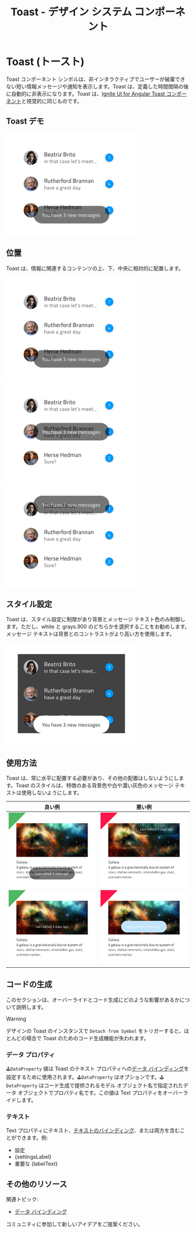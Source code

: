 ﻿---
title: Toast - デザイン システム コンポーネント
_description: Toast コンポーネント シンボルは、非インタラクティブな情報メッセージや通知に使用します。
_keywords: デザイン システム, デザイン システム UX, UI キット, Sketch, Ignite UI for Angular, Sketch to Angular, Angular, Angular デザイン システム, Sketch からコードをエクスポート, Angular 用のデザイン キット, Sketch HTML, Sketch to HTML, Sketch UI キット
_language: ja
---

# Toast (トースト)

Toast コンポーネント シンボルは、非インタラクティブでユーザーが破棄できない短い情報メッセージや通知を表示します。Toast は、定義した時間間隔の後に自動的に非表示になります。Toast は、[Ignite UI for Angular Toast コンポーネント](https://jp.infragistics.com/products/ignite-ui-angular/angular/components/toast.html)と視覚的に同じものです。

## Toast デモ

<img class="responsive-img" src="../images/toast_demo.png" srcset="../images/toast_demo@2x.png 2x" />

## 位置

Toast は、情報に関連するコンテンツの上、下、中央に相対的に配置します。

<img class="responsive-img" src="../images/toast_bottom.png" srcset="../images/toast_bottom@2x.png 2x" />
<img class="responsive-img" src="../images/toast_center.png" srcset="../images/toast_center@2x.png 2x" />
<img class="responsive-img" src="../images/toast_top.png" srcset="../images/toast_top@2x.png 2x" />

## スタイル設定

Toast は、スタイル設定に制限があり背景とメッセージ テキスト色のみ制御します。ただし、white と grays.900 のどちらかを選択することをお勧めします。メッセージ テキストは背景とのコントラストがより高い方を使用します。

<img class="responsive-img" src="../images/toast_styling.png" srcset="../images/toast_styling@2x.png 2x" />

## 使用方法

Toast は、常に水平に配置する必要があり、その他の配置はしないようにします。Toast のスタイルは、特徴のある背景色や白や濃い灰色のメッセージ テキストは使用しないようにします。

| 良い例                          | 悪い例                          |
| ---------------------------- | ------------------------------ |
| <img class="responsive-img" src="../images/toast_do1.png" srcset="../images/toast_do1@2x.png 2x" /> | <img class="responsive-img" src="../images/toast_dont1.png" srcset="../images/toast_dont1@2x.png 2x" /> |
| <img class="responsive-img" src="../images/toast_do2.png" srcset="../images/toast_do2@2x.png 2x" /> | <img class="responsive-img" src="../images/toast_dont2.png" srcset="../images/toast_dont2@2x.png 2x" /> |

## コードの生成

このセクションは、オーバーライドとコード生成にどのような影響があるかについて説明します。

> [!WARNING]
> デザインの Toast のインスタンスで `Detach from Symbol` をトリガーすると、ほとんどの場合で Toast のためのコード生成機能が失われます。

### データ プロパティ

`🕹️DataProperty` 値は Toast のテキスト プロパティへの[データ バインディング](../codegen/data-binding.md)を設定するために使用されます。`🕹️DataProperty` はオプションです。`🕹️DataProperty` はコード生成で提供されるモデル オブジェクト名で指定されたデータ オブジェクトでプロパティ名です。この値は Text プロパティをオーバーライドします。

### テキスト

Text プロパティにテキスト、[テキストのバインディング](../codegen/data-binding.md)、または両方を含むことができます。例:

- 設定
- {settingsLabel}
- 重要な {labelText}

## その他のリソース

関連トピック:

- [データ バインディング](../codegen/data-binding.md)
  <div class="divider--half"></div>

コミュニティに参加して新しいアイデアをご提案ください。


